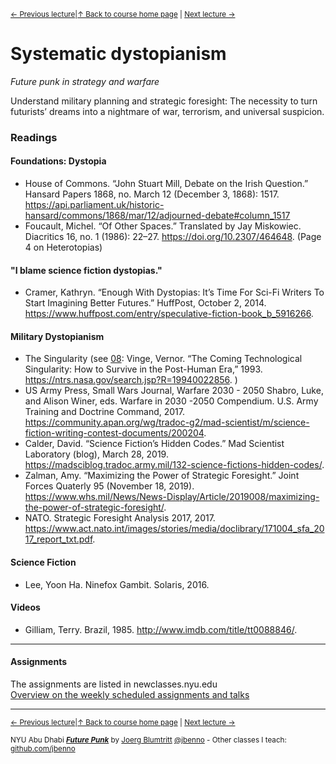 <sup>[&larr; Previous lecture](/files/07.md)|[&uarr; Back to course home page](/README.md) | [Next lecture &rarr;](/files/09.md)</sup>  

# Systematic dystopianism
*Future punk in strategy and warfare*

Understand military planning and strategic foresight: The necessity to turn futurists’ dreams into a nightmare of war, terrorism, and universal suspicion. 

### Readings

#### Foundations: Dystopia
- House of Commons. “John Stuart Mill, Debate on the Irish Question.” Hansard Papers 1868, no. March 12 (December 3, 1868): 1517. https://api.parliament.uk/historic-hansard/commons/1868/mar/12/adjourned-debate#column_1517
- Foucault, Michel. “Of Other Spaces.” Translated by Jay Miskowiec. Diacritics 16, no. 1 (1986): 22–27. https://doi.org/10.2307/464648. (Page 4 on Heterotopias)

#### "I blame science fiction dystopias."
- Cramer, Kathryn. “Enough With Dystopias: It’s Time For Sci-Fi Writers To Start Imagining Better Futures.” HuffPost, October 2, 2014. https://www.huffpost.com/entry/speculative-fiction-book_b_5916266.

#### Military Dystopianism
- The Singularity (see [08](https://github.com/jbenno/nyuad_future_punk/wiki/07): Vinge, Vernor. “The Coming Technological Singularity: How to Survive in the Post-Human Era,” 1993. https://ntrs.nasa.gov/search.jsp?R=19940022856. )
- US Army Press, Small Wars Journal, Warfare 2030 - 2050 Shabro, Luke, and Alison Winer, eds. Warfare in 2030 -2050 Compendium. U.S. Army Training and Doctrine Command, 2017. https://community.apan.org/wg/tradoc-g2/mad-scientist/m/science-fiction-writing-contest-documents/200204.
- Calder, David. “Science Fiction’s Hidden Codes.” Mad Scientist Laboratory (blog), March 28, 2019. https://madsciblog.tradoc.army.mil/132-science-fictions-hidden-codes/.
- Zalman, Amy. “Maximizing the Power of Strategic Foresight.” Joint Forces Quaterly 95 (November 18, 2019). https://www.whs.mil/News/News-Display/Article/2019008/maximizing-the-power-of-strategic-foresight/.
- NATO. Strategic Foresight Analysis 2017, 2017. https://www.act.nato.int/images/stories/media/doclibrary/171004_sfa_2017_report_txt.pdf.

#### Science Fiction
- Lee, Yoon Ha. Ninefox Gambit. Solaris, 2016.

#### Videos
- Gilliam, Terry. Brazil, 1985. http://www.imdb.com/title/tt0088846/.

***

#### Assignments
The assignments are listed in newclasses.nyu.edu  
[Overview on the weekly scheduled assignments and talks](https://docs.google.com/spreadsheets/d/1X1GFioqqV0LJTk4EP8K0p6nl-vHBqKvkfuaAfof8oeA/edit?usp=sharing)  


***
<sup>[&larr; Previous lecture](/files/07.md)|[&uarr; Back to course home page](/README.md) | [Next lecture &rarr;](/files/09.md)</sup>  
  
<sup>NYU Abu Dhabi ***[Future Punk](/README.md)*** by [Joerg Blumtritt](https://jbenno.net) [@jbenno](https://twitter.com/jbenno) - Other classes I teach: [github.com/jbenno](https://github.com/jbenno/teaching/blob/master/README.md)</sup>


